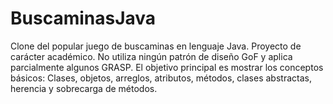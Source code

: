 # BuscaminasJava
Clone del popular juego de buscaminas en lenguaje Java. Proyecto de carácter académico. No utiliza ningún patrón de diseño GoF y aplica parcialmente algunos GRASP. El objetivo principal es mostrar los conceptos básicos: Clases, objetos, arreglos, atributos, métodos, clases abstractas, herencia y sobrecarga de métodos.
